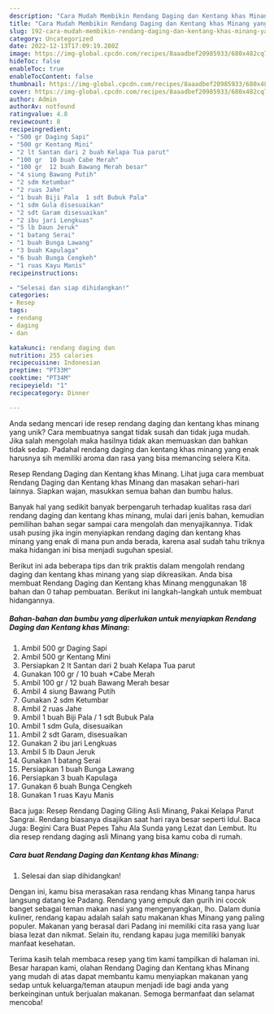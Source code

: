 ```yaml
---
description: "Cara Mudah Membikin Rendang Daging dan Kentang khas Minang yang Enak"
title: "Cara Mudah Membikin Rendang Daging dan Kentang khas Minang yang Enak"
slug: 192-cara-mudah-membikin-rendang-daging-dan-kentang-khas-minang-yang-enak
category: Uncategorized
date: 2022-12-13T17:09:19.280Z
image: https://img-global.cpcdn.com/recipes/8aaadbef20985933/680x482cq70/rendang-daging-dan-kentang-khas-minang-foto-resep-utama.jpg
hideToc: false
enableToc: true
enableTocContent: false
thumbnail: https://img-global.cpcdn.com/recipes/8aaadbef20985933/680x482cq70/rendang-daging-dan-kentang-khas-minang-foto-resep-utama.jpg
cover: https://img-global.cpcdn.com/recipes/8aaadbef20985933/680x482cq70/rendang-daging-dan-kentang-khas-minang-foto-resep-utama.jpg
author: Admin
authorAv: notfound
ratingvalue: 4.8
reviewcount: 8
recipeingredient:
- "500 gr Daging Sapi"
- "500 gr Kentang Mini"
- "2 lt Santan dari 2 buah Kelapa Tua parut"
- "100 gr  10 buah Cabe Merah"
- "100 gr  12 buah Bawang Merah besar"
- "4 siung Bawang Putih"
- "2 sdm Ketumbar"
- "2 ruas Jahe"
- "1 buah Biji Pala  1 sdt Bubuk Pala"
- "1 sdm Gula disesuaikan"
- "2 sdt Garam disesuaikan"
- "2 ibu jari Lengkuas"
- "5 lb Daun Jeruk"
- "1 batang Serai"
- "1 buah Bunga Lawang"
- "3 buah Kapulaga"
- "6 buah Bunga Cengkeh"
- "1 ruas Kayu Manis"
recipeinstructions:

- "Selesai dan siap dihidangkan!"
categories:
- Resep
tags:
- rendang
- daging
- dan

katakunci: rendang daging dan 
nutrition: 255 calories
recipecuisine: Indonesian
preptime: "PT33M"
cooktime: "PT34M"
recipeyield: "1"
recipecategory: Dinner

---
```





Anda sedang mencari ide resep rendang daging dan kentang khas minang yang unik? Cara membuatnya sangat tidak susah dan tidak juga mudah. Jika salah mengolah maka hasilnya tidak akan memuaskan dan bahkan tidak sedap. Padahal rendang daging dan kentang khas minang yang enak harusnya sih memiliki aroma dan rasa yang bisa memancing selera Kita.





Resep Rendang Daging dan Kentang khas Minang. Lihat juga cara membuat Rendang Daging dan Kentang khas Minang dan masakan sehari-hari lainnya. Siapkan wajan, masukkan semua bahan dan bumbu halus.

Banyak hal yang sedikit banyak berpengaruh terhadap kualitas rasa dari rendang daging dan kentang khas minang, mulai dari jenis bahan, kemudian pemilihan bahan segar sampai cara mengolah dan menyajikannya. Tidak usah pusing jika ingin menyiapkan rendang daging dan kentang khas minang yang enak di mana pun anda berada, karena asal sudah tahu triknya maka hidangan ini bisa menjadi suguhan spesial.






Berikut ini ada beberapa tips dan trik praktis dalam mengolah rendang daging dan kentang khas minang yang siap dikreasikan. Anda bisa membuat Rendang Daging dan Kentang khas Minang menggunakan 18 bahan dan 0 tahap pembuatan. Berikut ini langkah-langkah untuk membuat hidangannya.

<!--inarticleads1-->

##### Bahan-bahan dan bumbu yang diperlukan untuk menyiapkan Rendang Daging dan Kentang khas Minang:

1. Ambil 500 gr Daging Sapi
1. Ambil 500 gr Kentang Mini
1. Persiapkan 2 lt Santan dari 2 buah Kelapa Tua parut
1. Gunakan 100 gr / 10 buah *Cabe Merah
1. Ambil 100 gr / 12 buah Bawang Merah besar
1. Ambil 4 siung Bawang Putih
1. Gunakan 2 sdm Ketumbar
1. Ambil 2 ruas Jahe
1. Ambil 1 buah Biji Pala / 1 sdt Bubuk Pala
1. Ambil 1 sdm Gula, disesuaikan
1. Ambil 2 sdt Garam, disesuaikan
1. Gunakan 2 ibu jari Lengkuas
1. Ambil 5 lb Daun Jeruk
1. Gunakan 1 batang Serai
1. Persiapkan 1 buah Bunga Lawang
1. Persiapkan 3 buah Kapulaga
1. Gunakan 6 buah Bunga Cengkeh
1. Gunakan 1 ruas Kayu Manis


Baca juga: Resep Rendang Daging Giling Asli Minang, Pakai Kelapa Parut Sangrai. Rendang biasanya disajikan saat hari raya besar seperti Idul. Baca Juga: Begini Cara Buat Pepes Tahu Ala Sunda yang Lezat dan Lembut. Itu dia resep rendang daging asli Minang yang bisa kamu coba di rumah. 

<!--inarticleads2-->

##### Cara buat Rendang Daging dan Kentang khas Minang:


1. Selesai dan siap dihidangkan!

Dengan ini, kamu bisa merasakan rasa rendang khas Minang tanpa harus langsung datang ke Padang. Rendang yang empuk dan gurih ini cocok banget sebagai teman makan nasi yang mengenyangkan, lho. Dalam dunia kuliner, rendang kapau adalah salah satu makanan khas Minang yang paling populer. Makanan yang berasal dari Padang ini memiliki cita rasa yang luar biasa lezat dan nikmat. Selain itu, rendang kapau juga memiliki banyak manfaat kesehatan. 

Terima kasih telah membaca resep yang tim kami tampilkan di halaman ini. Besar harapan kami, olahan Rendang Daging dan Kentang khas Minang yang mudah di atas dapat membantu kamu menyiapkan makanan yang sedap untuk keluarga/teman ataupun menjadi ide bagi anda yang berkeinginan untuk berjualan makanan. Semoga bermanfaat dan selamat mencoba!
